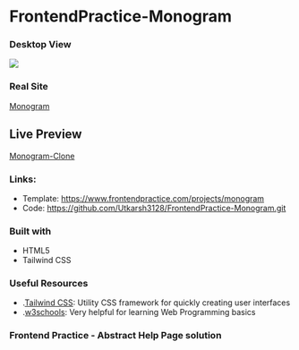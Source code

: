 # FrontendPractice-Monogram

### Desktop View

![](images/Desktop_view.png)

### Real Site
[Monogram](https://monogramcc.com/shop/)

## Live Preview
[Monogram-Clone](https://utkarsh3128.github.io/FrontendPractice-Monogram/)


### Links:

* Template: https://www.frontendpractice.com/projects/monogram
* Code: https://github.com/Utkarsh3128/FrontendPractice-Monogram.git

### Built with
* HTML5
* Tailwind CSS

### Useful Resources

- .[Tailwind CSS](https://tailwindcss.com/): Utility CSS framework for quickly creating user interfaces
- .[w3schools](https://www.w3schools.com/): Very helpful for learning Web Programming basics


### Frontend Practice - Abstract Help Page solution
